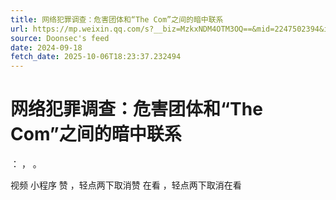 ```yaml
---
title: 网络犯罪调查：危害团体和“The Com”之间的暗中联系
url: https://mp.weixin.qq.com/s?__biz=MzkxNDM4OTM3OQ==&mid=2247502394&idx=5&sn=fae952f7bf0d239bfb01e42ae3a50ff5
source: Doonsec's feed
date: 2024-09-18
fetch_date: 2025-10-06T18:23:37.232494
---
```


# 网络犯罪调查：危害团体和“The Com”之间的暗中联系

：
，
。

视频
小程序
赞
，轻点两下取消赞
在看
，轻点两下取消在看